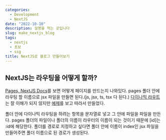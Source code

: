 ```yaml
---
categories:
  - Development
  - NextJS
date: "2022-10-10"
description: 설명을 적는 곳입니다
slug: make_nextjs_blog
tags:
  - nextjs
  - 초보
  - ssg
title: NextJS로 블로그 만들어보기
---
```


## NextJS는 라우팅을 어떻게 할까?

[Pages, NextJS Docs](https://nextjs.org/docs/basic-features/pages)를 보면 어떻게 페이지를 만드는지 나와있다. pages 폴더 안에 라우팅 할 이름으로 jsx 파일을 만들면 된다.(js, jsx, ts, tsx 다 된다.)
[다이나믹 라우트](https://nextjs.org/docs/routing/dynamic-routes)는 잘 이해가 되지 않지만 [예제](https://github.com/vercel/next.js/blob/canary/examples/dynamic-routing/pages/post/%5Bid%5D/%5Bcomment%5D.tsx)를 보고 따라서 만들었다.

폴더 안에 다이나믹 라우팅을 하려는 항목을 문자열로 넣고 그 안에 파일을 파일을 만든다. pages 폴더의 파일이나 폴더의 이름이 라우터의 이름이 되는 것이기 때문에 [id]는 :id에 해당한다. 폴더를 경로로 지정하고 싶다면 폴더 안에 이름이 index인 jsx 파일을 만들어주면 폴더 이름으로 된 경로가 생성된다.
